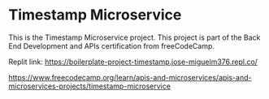 # Timestamp Microservice

This is the Timestamp Microservice project. This project is part of the Back End Development and APIs certification from freeCodeCamp. 

Replit link: https://boilerplate-project-timestamp.jose-miguelm376.repl.co/

https://www.freecodecamp.org/learn/apis-and-microservices/apis-and-microservices-projects/timestamp-microservice
